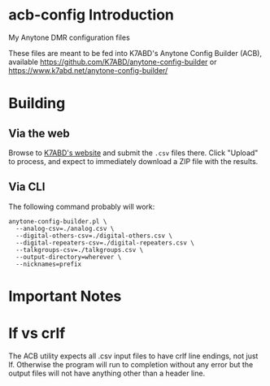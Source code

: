 # acb-config Introduction
My Anytone DMR configuration files

These files are meant to be fed into K7ABD's Anytone Config Builder (ACB), 
available https://github.com/K7ABD/anytone-config-builder or https://www.k7abd.net/anytone-config-builder/

# Building
## Via the web
Browse to [K7ABD's website](https://www.k7abd.net/anytone-config-builder/) and submit the `.csv` files there.  Click "Upload" to process, and expect to immediately download a ZIP file with the results.

## Via CLI
The following command probably will work:
```
anytone-config-builder.pl \
  --analog-csv=./analog.csv \
  --digital-others-csv=./digital-others.csv \
  --digital-repeaters-csv=./digital-repeaters.csv \
  --talkgroups-csv=./talkgroups.csv \
  --output-directory=wherever \
  --nicknames=prefix
```

# Important Notes
# lf vs crlf
The ACB utility expects all .csv input files to have crlf line endings, not
just lf.  Otherwise the program will run to completion without any error
but the output files will not have anything other than a header line.

